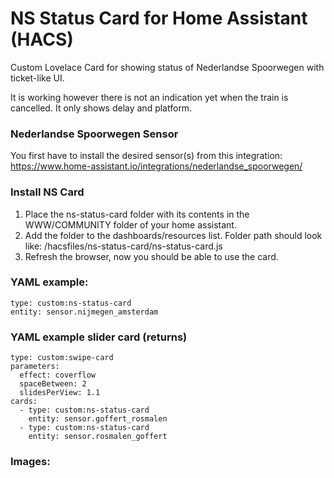 # NS Status Card for Home Assistant (HACS)
Custom Lovelace Card for showing status of Nederlandse Spoorwegen with ticket-like UI.

It is working however there is not an indication yet when the train is cancelled. It only shows delay and platform.

### Nederlandse Spoorwegen Sensor
You first have to install the desired sensor(s) from this integration:
https://www.home-assistant.io/integrations/nederlandse_spoorwegen/

### Install NS Card
1. Place the ns-status-card folder with its contents in the WWW/COMMUNITY folder of your home assistant. 
2. Add the folder to the dashboards/resources list. Folder path should look like: /hacsfiles/ns-status-card/ns-status-card.js
3. Refresh the browser, now you should be able to use the card.

### YAML example:
```
type: custom:ns-status-card
entity: sensor.nijmegen_amsterdam
```

### YAML example slider card (returns)
```
type: custom:swipe-card
parameters:
  effect: coverflow
  spaceBetween: 2
  slidesPerView: 1.1
cards:
  - type: custom:ns-status-card
    entity: sensor.goffert_rosmalen
  - type: custom:ns-status-card
    entity: sensor.rosmalen_goffert
```

### Images:
